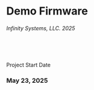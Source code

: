 # Demo Firmware
###### Infinity Systems, LLC. 2025

<br/>
<br/>

Project Start Date
### May 23, 2025
